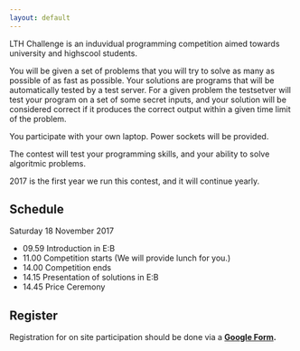 ```yaml
---
layout: default
---
```

LTH Challenge is an induvidual programming competition aimed towards university and
highscool students.

You will be given a set of problems that you will try to solve as many as possible of
as fast as possible. Your solutions are programs that will be automatically tested by a test
server. For a given problem the testsetver will test your program on a set of some secret inputs,
and your solution will be considered correct if it produces the correct output within a given 
time limit of the problem.

You participate with your own laptop. Power sockets will be provided.

The contest will test your programming skills, and your ability to solve algoritmic problems.

2017 is the first year we run this contest, and it will continue yearly.

## Schedule
Saturday 18 November 2017
- 09.59 Introduction in E:B
- 11.00 Competition starts (We will provide lunch for you.)
- 14.00 Competition ends
- 14.15 Presentation of solutions in E:B
- 14.45 Price Ceremony

## Register
Registration for on site participation should be done via a **[Google Form](https://services.google.com/fb/forms/lthprogrammingchallenge/).**
